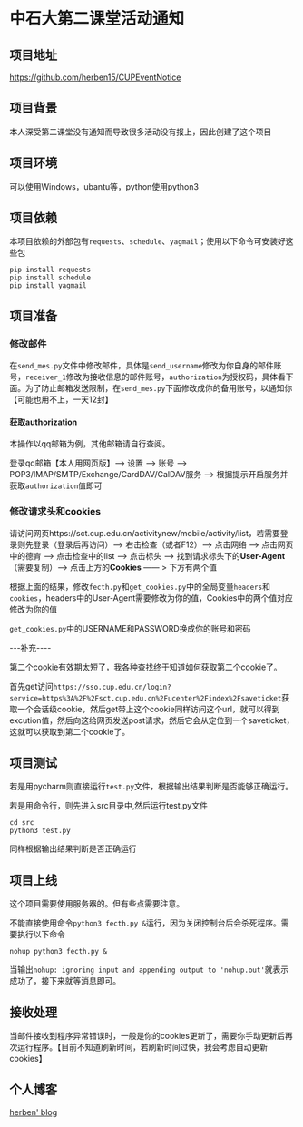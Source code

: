 # 中石大第二课堂活动通知

## 项目地址

https://github.com/herben15/CUPEventNotice



## 项目背景

本人深受第二课堂没有通知而导致很多活动没有报上，因此创建了这个项目



## 项目环境

可以使用Windows，ubantu等，python使用python3



## 项目依赖

本项目依赖的外部包有`requests`、`schedule`、`yagmail`；使用以下命令可安装好这些包

````pip
pip install requests
pip install schedule
pip install yagmail
````



## 项目准备

### 修改邮件

在`send_mes.py`文件中修改邮件，具体是`send_username`修改为你自身的邮件账号，`receiver_1`修改为接收信息的邮件账号，`authorization`为授权码，具体看下面。为了防止邮箱发送限制，在`send_mes.py`下面修改成你的备用账号，以通知你【可能也用不上，一天12封】

#### 获取authorization

本操作以qq邮箱为例，其他邮箱请自行查阅。

登录qq邮箱【本人用网页版】——> 设置 ——> 账号 ——> POP3/IMAP/SMTP/Exchange/CardDAV/CalDAV服务 ——> 根据提示开启服务并获取`authorization`值即可

### 修改请求头和cookies

请访问网页https://sct.cup.edu.cn/activitynew/mobile/activity/list，若需要登录则先登录（登录后再访问）——> 右击检查（或者F12）——> 点击网络 ——> 点击网页中的德育 ——> 点击检查中的list ——> 点击标头 ——> 找到请求标头下的**User-Agent**（需要复制）——> 点击上方的**Cookies** —— > 下方有两个值

根据上面的结果，修改`fecth.py`和`get_cookies.py`中的全局变量`headers`和`cookies`，headers中的User-Agent需要修改为你的值，Cookies中的两个值对应修改为你的值

`get_cookies.py`中的USERNAME和PASSWORD换成你的账号和密码

---补充----

第二个cookie有效期太短了，我各种查找终于知道如何获取第二个cookie了。

首先get访问`https://sso.cup.edu.cn/login?service=https%3A%2F%2Fsct.cup.edu.cn%2Fucenter%2Findex%2Fsaveticket`获取一个会话级cookie，然后get带上这个cookie同样访问这个url，就可以得到excution值，然后向这给网页发送post请求，然后它会从定位到一个saveticket，这就可以获取到第二个cookie了。



## 项目测试

若是用pycharm则直接运行`test.py`文件，根据输出结果判断是否能够正确运行。

若是用命令行，则先进入src目录中,然后运行test.py文件

```
cd src
python3 test.py
```

同样根据输出结果判断是否正确运行



## 项目上线

这个项目需要使用服务器的。但有些点需要注意。

不能直接使用命令`python3 fecth.py &`运行，因为关闭控制台后会杀死程序。需要执行以下命令

```
nohup python3 fecth.py &
```

当输出`nohup: ignoring input and appending output to 'nohup.out'`就表示成功了，接下来就等消息即可。



## 接收处理

当邮件接收到程序异常错误时，一般是你的cookies更新了，需要你手动更新后再次运行程序。【目前不知道刷新时间，若刷新时间过快，我会考虑自动更新cookies】



## 个人博客

[herben' blog](http://herben.top/)
